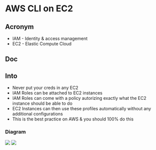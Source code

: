 # AWS CLI on EC2

## Acronym
* IAM - Identity & access management
* EC2 - Elastic Compute Cloud

## Doc

## Into
* Never put your creds in any EC2
* IAM Roles can be attached to EC2 instances
* IAM Roles can come with a policy autorizing exactly what the EC2 instance should be able to do
* EC2 Instances can then use these profiles automatically without any additional configurations
* This is the best practice on AWS & you should 100% do this

### Diagram
[<img src="https://i.imgur.com/jJ2IZWX.png">](https://i.imgur.com/jJ2IZWX.png)
[<img src="https://i.imgur.com/epoTWIt.png">](https://i.imgur.com/epoTWIt.png)
